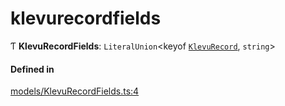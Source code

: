 # klevurecordfields
      
Ƭ **KlevuRecordFields**: `LiteralUnion`<keyof [`KlevuRecord`](klevurecord.md), `string`\>

#### Defined in

[models/KlevuRecordFields.ts:4](https://github.com/klevultd/frontend-sdk/blob/1b37b18/packages/klevu-core/src/models/KlevuRecordFields.ts#L4)


